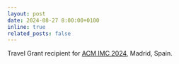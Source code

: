 ```yaml
---
layout: post
date: 2024-08-27 8:00:00+0100
inline: true
related_posts: false
---
```


Travel Grant recipient for [ACM IMC 2024](https://conferences.sigcomm.org/imc/2024/), Madrid, Spain.